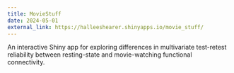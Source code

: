 ```yaml
---
title: MovieStuff
date: 2024-05-01
external_link: https://halleeshearer.shinyapps.io/movie_stuff/
---
```


An interactive Shiny app for exploring differences in multivariate test-retest reliability between resting-state and movie-watching functional connectivity.

<!--more-->
